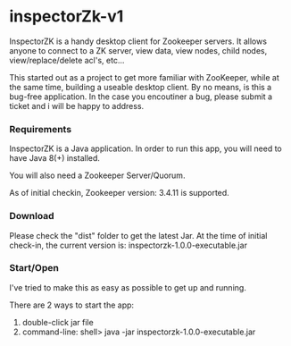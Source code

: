 # inspectorZk-v1
InspectorZK is a handy desktop client for Zookeeper servers. It allows anyone to connect to a ZK server, view data, view nodes, child nodes, view/replace/delete acl's, etc...

This started out as a project to get more familiar with ZooKeeper, while at the same time, building a useable desktop client. By no means, is this a bug-free application. In the case you encoutiner a bug, please submit a ticket and i will be happy to address.

### Requirements
InspectorZK is a Java application. In order to run this app, you will need to have Java 8(+) installed.

You will also need a Zookeeper Server/Quorum.

As of initial checkin, Zookeeper version: 3.4.11 is supported.


### Download
Please check the "dist" folder to get the latest Jar.
At the time of initial check-in, the current version is: inspectorzk-1.0.0-executable.jar

### Start/Open
I've tried to make this as easy as possible to get up and running.

There are 2 ways to start the app:

1. double-click jar file
2. command-line: shell> java -jar inspectorzk-1.0.0-executable.jar
